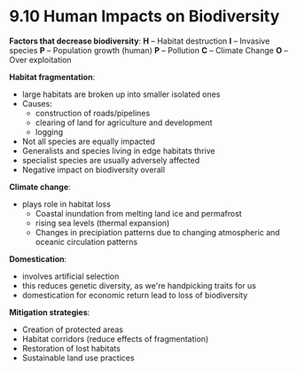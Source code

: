 # 9.10 Human Impacts on Biodiversity

**Factors that decrease biodiversity**: **H** – Habitat destruction **I** – Invasive species **P** – Population growth \(human\) **P** – Pollution **C** – Climate Change **O** – Over exploitation

**Habitat fragmentation**:

* large habitats are broken up into smaller isolated ones
* Causes:    
  * construction of roads/pipelines
  * clearing of land for agriculture and development
  * logging
* Not all species are equally impacted
* Generalists and species living in edge habitats thrive
* specialist species are usually adversely affected
* Negative impact on biodiversity overall

**Climate change**:

* plays role in habitat loss
  * Coastal inundation from melting land ice and permafrost
  * rising sea levels \(thermal expansion\)
  * Changes in precipiation patterns due to changing atmospheric and oceanic circulation patterns

**Domestication**:

* involves artificial selection
* this reduces genetic diversity, as we're handpicking traits for us
* domestication for economic return lead to loss of biodiversity

**Mitigation strategies**:

* Creation of protected areas
* Habitat corridors \(reduce effects of fragmentation\)
* Restoration of lost habitats
* Sustainable land use practices

